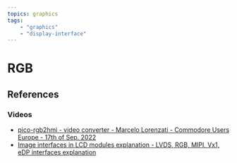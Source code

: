 ```yaml
---
topics: graphics
tags:
    - "graphics"
    - "display-interface"
---
```


# RGB

## References

### Videos

- [pico-rgb2hmi - video converter - Marcelo Lorenzati - Commodore Users Europe - 17th of Sep. 2022](https://youtu.be/S9WqXhF75WE)
- [Image interfaces in LCD modules explanation - LVDS, RGB, MIPI, Vx1, eDP interfaces explanation](https://youtu.be/M3k3wNdOrd4)
